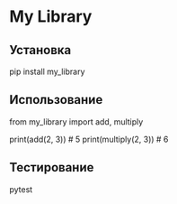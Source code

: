 # My Library

## Установка
pip install my_library

## Использование
from my_library import add, multiply

print(add(2, 3))  # 5
print(multiply(2, 3))  # 6

## Тестирование
pytest

